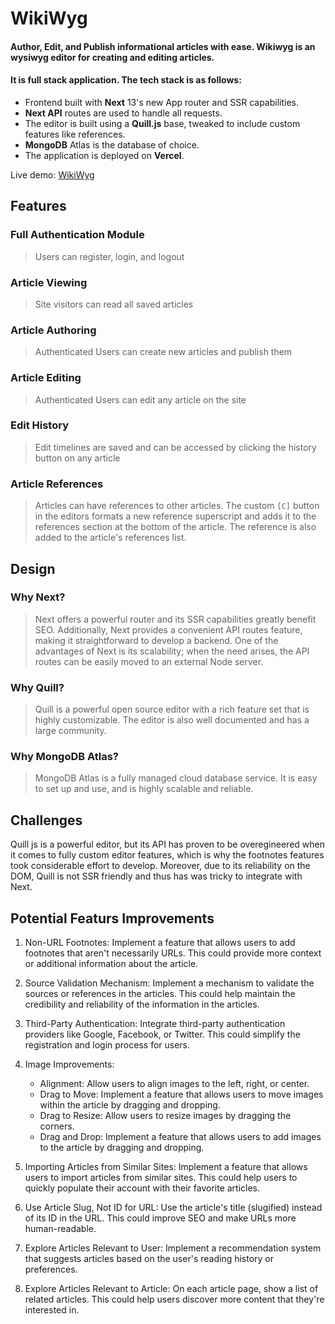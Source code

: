 # WikiWyg

#### Author, Edit, and Publish informational articles with ease. Wikiwyg is an wysiwyg editor for creating and editing articles.

#### It is full stack application. The tech stack is as follows:

- Frontend built with **Next** 13's new App router and SSR capabilities.
- **Next API** routes are used to handle all requests.
- The editor is built using a **Quill.js** base, tweaked to include custom features like references.
- **MongoDB** Atlas is the database of choice.
- The application is deployed on **Vercel**.

Live demo: [WikiWyg](https://wysiwyg-sage.vercel.app/)

## Features

### Full Authentication Module

> Users can register, login, and logout

### Article Viewing

> Site visitors can read all saved articles

### Article Authoring

> Authenticated Users can create new articles and publish them

### Article Editing

> Authenticated Users can edit any article on the site

### Edit History

> Edit timelines are saved and can be accessed by clicking the history button on any article

### Article References

> Articles can have references to other articles. The custom `[C]` button in the editors formats a new reference superscript and adds it to the references section at the bottom of the article. The reference is also added to the article's references list.

## Design

### Why Next?

> Next offers a powerful router and its SSR capabilities greatly benefit SEO. Additionally, Next provides a convenient API routes feature, making it straightforward to develop a backend. One of the advantages of Next is its scalability; when the need arises, the API routes can be easily moved to an external Node server.

### Why Quill?

> Quill is a powerful open source editor with a rich feature set that is highly customizable. The editor is also well documented and has a large community.

### Why MongoDB Atlas?

> MongoDB Atlas is a fully managed cloud database service. It is easy to set up and use, and is highly scalable and reliable.

## Challenges

Quill js is a powerful editor, but its API has proven to be overegineered when it comes to fully custom editor features, which is why the footnotes features took considerable effort to develop. Moreover, due to its reliability on the DOM, Quill is not SSR friendly and thus has was tricky to integrate with Next.

## Potential Featurs Improvements

1. Non-URL Footnotes: Implement a feature that allows users to add footnotes that aren't necessarily URLs. This could provide more context or additional information about the article.

2. Source Validation Mechanism: Implement a mechanism to validate the sources or references in the articles. This could help maintain the credibility and reliability of the information in the articles.

3. Third-Party Authentication: Integrate third-party authentication providers like Google, Facebook, or Twitter. This could simplify the registration and login process for users.

4. Image Improvements:

    - Alignment: Allow users to align images to the left, right, or center.
    - Drag to Move: Implement a feature that allows users to move images within the article by dragging and dropping.
    - Drag to Resize: Allow users to resize images by dragging the corners.
    - Drag and Drop: Implement a feature that allows users to add images to the article by dragging and dropping.

5. Importing Articles from Similar Sites: Implement a feature that allows users to import articles from similar sites. This could help users to quickly populate their account with their favorite articles.

6. Use Article Slug, Not ID for URL: Use the article's title (slugified) instead of its ID in the URL. This could improve SEO and make URLs more human-readable.

7. Explore Articles Relevant to User: Implement a recommendation system that suggests articles based on the user's reading history or preferences.

6. Explore Articles Relevant to Article: On each article page, show a list of related articles. This could help users discover more content that they're interested in.








